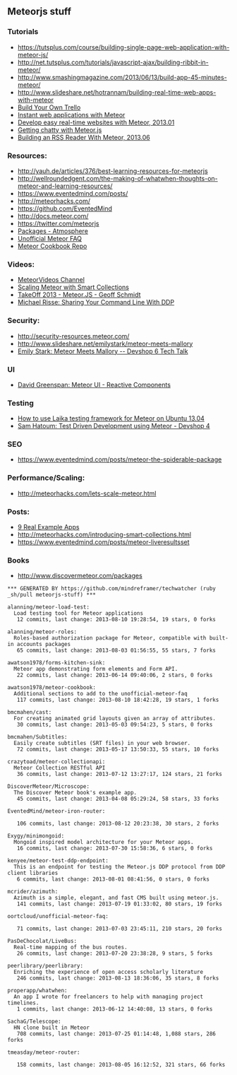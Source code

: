 ## Meteorjs stuff


### Tutorials
  - https://tutsplus.com/course/building-single-page-web-application-with-meteor-js/
  - http://net.tutsplus.com/tutorials/javascript-ajax/building-ribbit-in-meteor/
  - http://www.smashingmagazine.com/2013/06/13/build-app-45-minutes-meteor/
  - http://www.slideshare.net/hotrannam/building-real-time-web-apps-with-meteor
  - [Build Your Own Trello](http://www.slideshare.net/daikeren/build-your-own-trello)
  - [Instant web applications with Meteor](http://www.ibm.com/developerworks/web/library/wa-meteor-webapps/index.html)
  - [Develop easy real-time websites with Meteor, 2013.01](http://www.ibm.com/developerworks/web/library/wa-meteor/index.html)
  - [Getting chatty with Meteor.js](http://12devs.co.uk/articles/getting-chatty-with-meteor-js/)
  - [Building an RSS Reader With Meteor, 2013.06](http://midnightcheese.com/2013/06/building-an-rss-reader-with-meteor/)


### Resources:
  - http://yauh.de/articles/376/best-learning-resources-for-meteorjs
  - http://wellroundedgent.com/the-making-of-whatwhen-thoughts-on-meteor-and-learning-resources/
  - https://www.eventedmind.com/posts/
  - http://meteorhacks.com/
  - https://github.com/EventedMind
  - http://docs.meteor.com/
  - https://twitter.com/meteorjs
  - [Packages - Atmosphere](https://atmosphere.meteor.com/)
  - [Unofficial Meteor FAQ](https://github.com/oortcloud/unofficial-meteor-faq.git)
  - [Meteor Cookbook Repo](https://github.com/awatson1978/meteor-cookbook)

### Videos:

  - [MeteorVideos Channel](http://www.youtube.com/user/MeteorVideos/videos)
  - [Scaling Meteor with Smart Collections](http://www.youtube.com/watch?v=ctSd9VXvp_0)
  - [TakeOff 2013 - Meteor.JS - Geoff Schmidt](http://www.youtube.com/watch?v=4mtLCjhxKAs&utm_source=buffer&buffer_share=a441c)
  - [Michael Risse: Sharing Your Command Line With DDP](http://www.youtube.com/watch?v=qexFb1rPrr4)


### Security:
  - http://security-resources.meteor.com/
  - http://www.slideshare.net/emilystark/meteor-meets-mallory
  - [Emily Stark: Meteor Meets Mallory -- Devshop 6 Tech Talk](http://www.youtube.com/watch?v=79uMp-S23MA)


### UI
  - [David Greenspan: Meteor UI - Reactive Components](http://www.youtube.com/watch?v=pGQ-ax5cFnk)

### Testing
  - [How to use Laika testing framework for Meteor on Ubuntu 13.04](http://task3.cc/1880/how-to-use-laika-testing-framework-for-meteor-on-ubuntu-13-04/)
  - [Sam Hatoum: Test Driven Development using Meteor - Devshop 4](https://www.youtube.com/watch?v=Ac9ou9Vi0q8)


### SEO
  - https://www.eventedmind.com/posts/meteor-the-spiderable-package

### Performance/Scaling:
  - http://meteorhacks.com/lets-scale-meteor.html


### Posts:
  - [9 Real Example Apps](http://skimbox.co/blog/meteor-showers-10-meteor-powered-apps-that-rock#.UdWHVD6gmrc)
  - http://meteorhacks.com/introducing-smart-collections.html
  - https://www.eventedmind.com/posts/meteor-liveresultsset


### Books
  - http://www.discovermeteor.com/packages



<!-- PROJECTS_LIST_START -->
    *** GENERATED BY https://github.com/mindreframer/techwatcher (ruby _sh/pull meteorjs-stuff) ***

    alanning/meteor-load-test:
      Load testing tool for Meteor applications
       12 commits, last change: 2013-08-10 19:28:54, 19 stars, 0 forks

    alanning/meteor-roles:
      Roles-based authorization package for Meteor, compatible with built-in accounts packages
       65 commits, last change: 2013-08-03 01:56:55, 55 stars, 7 forks

    awatson1978/forms-kitchen-sink:
      Meteor app demonstrating form elements and Form API.
       22 commits, last change: 2013-06-14 09:40:06, 2 stars, 0 forks

    awatson1978/meteor-cookbook:
      Additional sections to add to the unofficial-meteor-faq
       117 commits, last change: 2013-08-10 18:42:28, 19 stars, 1 forks

    bmcmahen/cast:
      For creating animated grid layouts given an array of attributes.
       30 commits, last change: 2013-05-03 09:54:23, 5 stars, 0 forks

    bmcmahen/Subtitles:
      Easily create subtitles (SRT files) in your web browser.
       72 commits, last change: 2013-05-17 13:50:33, 55 stars, 10 forks

    crazytoad/meteor-collectionapi:
      Meteor Collection RESTful API
       36 commits, last change: 2013-07-12 13:27:17, 124 stars, 21 forks

    DiscoverMeteor/Microscope:
      The Discover Meteor book's example app.
       45 commits, last change: 2013-04-08 05:29:24, 58 stars, 33 forks

    EventedMind/meteor-iron-router:

       106 commits, last change: 2013-08-12 20:23:38, 30 stars, 2 forks

    Exygy/minimongoid:
      Mongoid inspired model architecture for your Meteor apps.
       16 commits, last change: 2013-07-30 15:58:36, 6 stars, 0 forks

    kenyee/meteor-test-ddp-endpoint:
      This is an endpoint for testing the Meteor.js DDP protocol from DDP client libraries
       6 commits, last change: 2013-08-01 08:41:56, 0 stars, 0 forks

    mcrider/azimuth:
      Azimuth is a simple, elegant, and fast CMS built using meteor.js.
       141 commits, last change: 2013-07-19 01:33:02, 80 stars, 19 forks

    oortcloud/unofficial-meteor-faq:

       71 commits, last change: 2013-07-03 23:45:11, 210 stars, 20 forks

    PasDeChocolat/LiveBus:
      Real-time mapping of the bus routes.
       26 commits, last change: 2013-07-20 23:38:28, 9 stars, 5 forks

    peerlibrary/peerlibrary:
      Enriching the experience of open access scholarly literature
       246 commits, last change: 2013-08-13 18:36:06, 35 stars, 8 forks

    properapp/whatwhen:
      An app I wrote for freelancers to help with managing project timelines.
       1 commits, last change: 2013-06-12 14:40:08, 13 stars, 0 forks

    SachaG/Telescope:
      HN clone built in Meteor
       708 commits, last change: 2013-07-25 01:14:48, 1,088 stars, 286 forks

    tmeasday/meteor-router:

       158 commits, last change: 2013-08-05 16:12:52, 321 stars, 66 forks
<!-- PROJECTS_LIST_END -->
